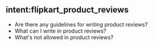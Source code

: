 ## intent:flipkart_product_reviews
 - Are there any guidelines for writing product reviews?
 - What can I write in product reviews?
 - What's not allowed in product reviews?
